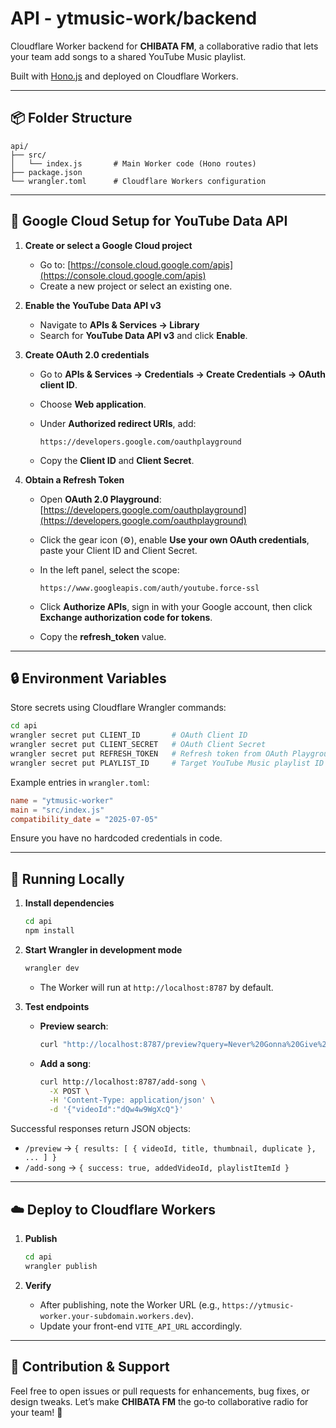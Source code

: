 # API - ytmusic-work/backend

Cloudflare Worker backend for **CHIBATA FM**, a collaborative radio that lets your team add songs to a shared YouTube Music playlist.

Built with [Hono.js](https://hono.dev/) and deployed on Cloudflare Workers.

---

## 📦 Folder Structure

```
api/
├── src/
│   └── index.js       # Main Worker code (Hono routes)
├── package.json
└── wrangler.toml      # Cloudflare Workers configuration
```

---

## 🔑 Google Cloud Setup for YouTube Data API

1. **Create or select a Google Cloud project**

   * Go to: [https://console.cloud.google.com/apis](https://console.cloud.google.com/apis)
   * Create a new project or select an existing one.

2. **Enable the YouTube Data API v3**

   * Navigate to **APIs & Services → Library**
   * Search for **YouTube Data API v3** and click **Enable**.

3. **Create OAuth 2.0 credentials**

   * Go to **APIs & Services → Credentials → Create Credentials → OAuth client ID**.
   * Choose **Web application**.
   * Under **Authorized redirect URIs**, add:

     ```
     https://developers.google.com/oauthplayground
     ```
   * Copy the **Client ID** and **Client Secret**.

4. **Obtain a Refresh Token**

   * Open **OAuth 2.0 Playground**: [https://developers.google.com/oauthplayground](https://developers.google.com/oauthplayground)
   * Click the gear icon (⚙️), enable **Use your own OAuth credentials**, paste your Client ID and Client Secret.
   * In the left panel, select the scope:

     ```
     https://www.googleapis.com/auth/youtube.force-ssl
     ```
   * Click **Authorize APIs**, sign in with your Google account, then click **Exchange authorization code for tokens**.
   * Copy the **refresh\_token** value.

---

## 🔒 Environment Variables

Store secrets using Cloudflare Wrangler commands:

```bash
cd api
wrangler secret put CLIENT_ID       # OAuth Client ID
wrangler secret put CLIENT_SECRET   # OAuth Client Secret
wrangler secret put REFRESH_TOKEN   # Refresh token from OAuth Playground
wrangler secret put PLAYLIST_ID     # Target YouTube Music playlist ID
```

Example entries in `wrangler.toml`:

```toml
name = "ytmusic-worker"
main = "src/index.js"
compatibility_date = "2025-07-05"
```

Ensure you have no hardcoded credentials in code.

---

## 🚀 Running Locally

1. **Install dependencies**

   ```bash
   cd api
   npm install
   ```

2. **Start Wrangler in development mode**

   ```bash
   wrangler dev
   ```

   * The Worker will run at `http://localhost:8787` by default.

3. **Test endpoints**

   * **Preview search**:

     ```bash
     curl "http://localhost:8787/preview?query=Never%20Gonna%20Give%20You%20Up"
     ```
   * **Add a song**:

     ```bash
     curl http://localhost:8787/add-song \
       -X POST \
       -H 'Content-Type: application/json' \
       -d '{"videoId":"dQw4w9WgXcQ"}'
     ```

Successful responses return JSON objects:

* `/preview` → `{ results: [ { videoId, title, thumbnail, duplicate }, ... ] }`
* `/add-song` → `{ success: true, addedVideoId, playlistItemId }`

---

## ☁️ Deploy to Cloudflare Workers

1. **Publish**

   ```bash
   cd api
   wrangler publish
   ```

2. **Verify**

   * After publishing, note the Worker URL (e.g., `https://ytmusic-worker.your-subdomain.workers.dev`).
   * Update your front-end `VITE_API_URL` accordingly.

---

## 🤝 Contribution & Support

Feel free to open issues or pull requests for enhancements, bug fixes, or design tweaks. Let’s make **CHIBATA FM** the go‑to collaborative radio for your team! 🎵
